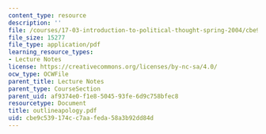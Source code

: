 ```yaml
---
content_type: resource
description: ''
file: /courses/17-03-introduction-to-political-thought-spring-2004/cbe9c539174cc7aafeda58a3b92dd84d_outlineapology.pdf
file_size: 15277
file_type: application/pdf
learning_resource_types:
- Lecture Notes
license: https://creativecommons.org/licenses/by-nc-sa/4.0/
ocw_type: OCWFile
parent_title: Lecture Notes
parent_type: CourseSection
parent_uid: af9374e0-f1e8-5045-93fe-6d9c758bfec8
resourcetype: Document
title: outlineapology.pdf
uid: cbe9c539-174c-c7aa-feda-58a3b92dd84d
---
```

